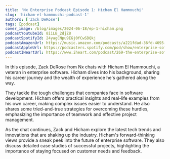 ```yaml
---
title: 'Nx Enterprise Podcast Episode 1: Hicham El Hammouchi'
slug: 'hicham-el-hammouchi-podcast-1'
authors: ['Zack DeRose']
tags: [podcast]
cover_image: /blog/images/2024-06-18/ep-1-hicham.png
podcastYoutubeId: 8iiLB_2djZ8
podcastSpotifyId: 24yagCNpu9EGj0fCwSDQkj
podcastAmazonUrl: https://music.amazon.com/podcasts/a221fdad-36fd-4695-a5b4-038d7b99d284/episodes/899a2e4c-2e56-4dfa-a3e3-e69eb216f2b0/the-enterprise-software-podcast-by-nx-the-enterprise-software-podcast-by-nx-1-hicham-el-hamouchi
podcastAppleUrl: https://podcasters.spotify.com/pod/show/enterprise-software/episodes/The-Enterprise-Software-Podcast-By-Nx-1--Hicham-El-Hamouchi-e2l0302
podcastIHeartUrl: https://www.iheart.com/podcast/269-the-enterprise-software-po-186891508/episode/the-enterprise-software-podcast-by-nx-186891511/
---
```


In this episode, Zack DeRose from Nx chats with Hicham El Hammouchi, a veteran in enterprise software. Hicham dives into his background, sharing his career journey and the wealth of experience he's gathered along the way.

They tackle the tough challenges that companies face in software development. Hicham offers practical insights and real-life examples from his own career, making complex issues easier to understand. He also shares some tried-and-true strategies for overcoming these hurdles, emphasizing the importance of teamwork and effective project management.

As the chat continues, Zack and Hicham explore the latest tech trends and innovations that are shaking up the industry. Hicham's forward-thinking views provide a sneak peek into the future of enterprise software. They also discuss detailed case studies of successful projects, highlighting the importance of staying focused on customer needs and feedback.
